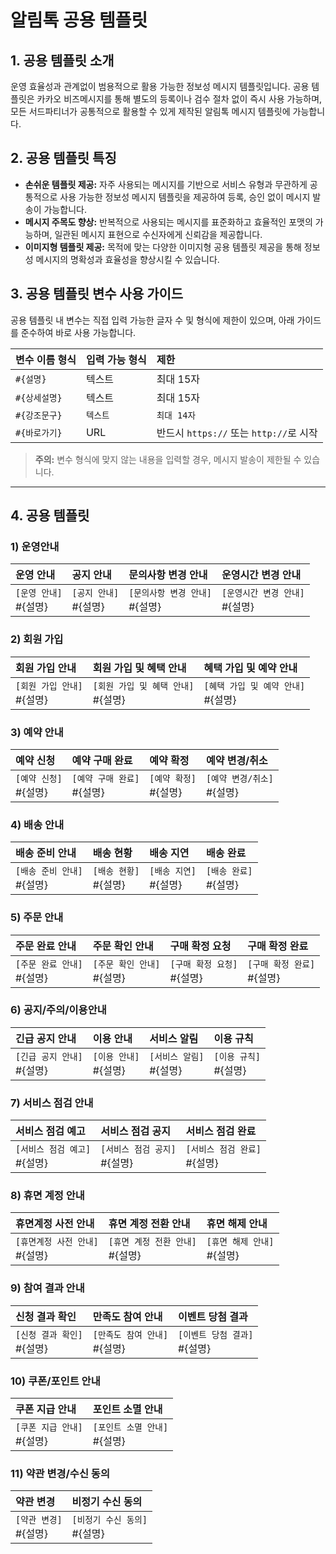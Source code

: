 # 알림톡 공용 템플릿

## 1. 공용 템플릿 소개

운영 효율성과 관계없이 범용적으로 활용 가능한 정보성 메시지 템플릿입니다. 공용 템플릿은 카카오 비즈메시지를 통해 별도의 등록이나 검수 절차 없이 즉시 사용 가능하며, 모든 서드파티너가 공통적으로 활용할 수 있게 제작된 알림톡 메시지 템플릿에 가능합니다.

## 2. 공용 템플릿 특징

- **손쉬운 템플릿 제공:** 자주 사용되는 메시지를 기반으로 서비스 유형과 무관하게 공통적으로 사용 가능한 정보성 메시지 템플릿을 제공하여 등록, 승인 없이 메시지 발송이 가능합니다.
- **메시지 주목도 향상:** 반복적으로 사용되는 메시지를 표준화하고 효율적인 포맷의 가능하며, 일관된 메시지 표현으로 수신자에게 신뢰감을 제공합니다.
- **이미지형 템플릿 제공:** 목적에 맞는 다양한 이미지형 공용 템플릿 제공을 통해 정보성 메시지의 명확성과 효율성을 향상시킬 수 있습니다.

## 3. 공용 템플릿 변수 사용 가이드

공용 템플릿 내 변수는 직접 입력 가능한 글자 수 및 형식에 제한이 있으며, 아래 가이드를 준수하여 바로 사용 가능합니다.

| 변수 이름 형식 | 입력 가능 형식 | 제한 |
| :------------- | :------------- | :-------------------------------------- |
| `#{설명}` | 텍스트 | 최대 15자 |
| `#{상세설명}` | 텍스트 | 최대 15자 |
| `#{강조문구}` | `텍스트` | `최대 14자` |
| `#{바로가기}` | URL | 반드시 `https://` 또는 `http://`로 시작 |

> **주의:** 변수 형식에 맞지 않는 내용을 입력할 경우, 메시지 발송이 제한될 수 있습니다.

---

## 4. 공용 템플릿

### 1) 운영안내

| 운영 안내 | 공지 안내 | 문의사항 변경 안내 | 운영시간 변경 안내 |
| :----------------------- | :----------------------- | :-------------------------------- | :-------------------------------- |
| `[운영 안내]`<br>#{설명} | `[공지 안내]`<br>#{설명} | `[문의사항 변경 안내]`<br>#{설명} | `[운영시간 변경 안내]`<br>#{설명} |

### 2) 회원 가입

| 회원 가입 안내 | 회원 가입 및 혜택 안내 | 혜택 가입 및 예약 안내 |
| :---------------------------- | :------------------------------------ | :------------------------------------ |
| `[회원 가입 안내]`<br>#{설명} | `[회원 가입 및 혜택 안내]`<br>#{설명} | `[혜택 가입 및 예약 안내]`<br>#{설명} |

### 3) 예약 안내

| 예약 신청 | 예약 구매 완료 | 예약 확정 | 예약 변경/취소 |
| :----------------------- | :---------------------------- | :----------------------- | :---------------------------- |
| `[예약 신청]`<br>#{설명} | `[예약 구매 완료]`<br>#{설명} | `[예약 확정]`<br>#{설명} | `[예약 변경/취소]`<br>#{설명} |

### 4) 배송 안내

| 배송 준비 안내 | 배송 현황 | 배송 지연 | 배송 완료 |
| :---------------------------- | :----------------------- | :----------------------- | :----------------------- |
| `[배송 준비 안내]`<br>#{설명} | `[배송 현황]`<br>#{설명} | `[배송 지연]`<br>#{설명} | `[배송 완료]`<br>#{설명} |

### 5) 주문 안내

| 주문 완료 안내 | 주문 확인 안내 | 구매 확정 요청 | 구매 확정 완료 |
| :---------------------------- | :---------------------------- | :---------------------------- | :---------------------------- |
| `[주문 완료 안내]`<br>#{설명} | `[주문 확인 안내]`<br>#{설명} | `[구매 확정 요청]`<br>#{설명} | `[구매 확정 완료]`<br>#{설명} |

### 6) 공지/주의/이용안내

| 긴급 공지 안내 | 이용 안내 | 서비스 알림 | 이용 규칙 |
| :---------------------------- | :----------------------- | :------------------------- | :----------------------- |
| `[긴급 공지 안내]`<br>#{설명} | `[이용 안내]`<br>#{설명} | `[서비스 알림]`<br>#{설명} | `[이용 규칙]`<br>#{설명} |

### 7) 서비스 점검 안내

| 서비스 점검 예고 | 서비스 점검 공지 | 서비스 점검 완료 |
| :------------------------------ | :------------------------------ | :------------------------------ |
| `[서비스 점검 예고]`<br>#{설명} | `[서비스 점검 공지]`<br>#{설명} | `[서비스 점검 완료]`<br>#{설명} |

### 8) 휴면 계정 안내

| 휴면계정 사전 안내 | 휴면 계정 전환 안내 | 휴면 해제 안내 |
| :-------------------------------- | :--------------------------------- | :---------------------------- |
| `[휴면계정 사전 안내]`<br>#{설명} | `[휴면 계정 전환 안내]`<br>#{설명} | `[휴면 해제 안내]`<br>#{설명} |

### 9) 참여 결과 안내

| 신청 결과 확인 | 만족도 참여 안내 | 이벤트 당첨 결과 |
| :---------------------------- | :------------------------------ | :------------------------------ |
| `[신청 결과 확인]`<br>#{설명} | `[만족도 참여 안내]`<br>#{설명} | `[이벤트 당첨 결과]`<br>#{설명} |

### 10) 쿠폰/포인트 안내

| 쿠폰 지급 안내 | 포인트 소멸 안내 |
| :---------------------------- | :------------------------------ |
| `[쿠폰 지급 안내]`<br>#{설명} | `[포인트 소멸 안내]`<br>#{설명} |

### 11) 약관 변경/수신 동의

| 약관 변경 | 비정기 수신 동의 |
| :----------------------- | :------------------------------ |
| `[약관 변경]`<br>#{설명} | `[비정기 수신 동의]`<br>#{설명} |